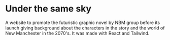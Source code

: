 # Under the same sky

A website to promote the futuristic graphic novel by NBM group before its launch giving background about the characters in the story and the world of New Manchester in the 2070's. It was made with React and Tailwind.
